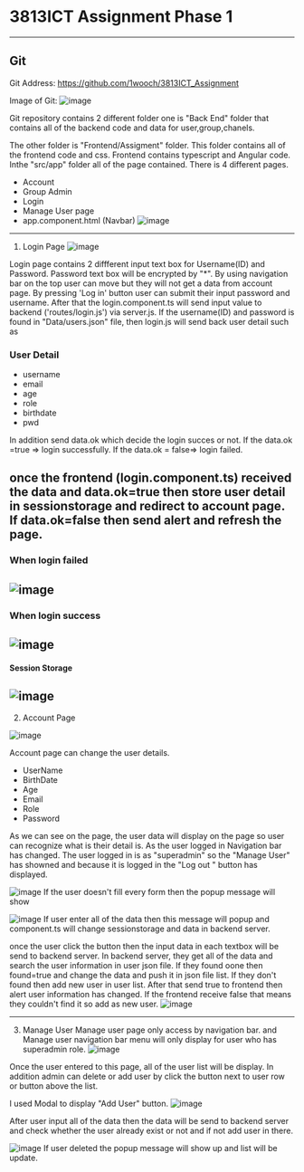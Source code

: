 # 3813ICT Assignment Phase 1
--------------------------------
## Git

Git Address: https://github.com/1wooch/3813ICT_Assignment

Image of Git: 
![image](https://user-images.githubusercontent.com/51581298/188771030-0fadbeea-43cf-4fb1-89f1-1263c70ee0df.png)


Git repository contains 2 different folder 
one is "Back End" folder that contains all of the backend code and data for user,group,chanels.

The other folder is "Frontend/Assigment" folder. This folder contains all of the frontend code and css. Frontend contains typescript and Angular code. Inthe "src/app" folder all of the page contained.
There is 4 different pages.
+ Account
+ Group Admin 
+ Login 
+ Manage User page
+ app.component.html (Navbar)
![image](https://user-images.githubusercontent.com/51581298/188771669-f4eed2f9-edd5-40e6-989f-d6843c86f5e8.png)

---------------------------------------------------------
1. Login Page
![image](https://user-images.githubusercontent.com/51581298/188771861-d060c8fb-d4c8-4fa5-92b5-e26323688350.png)

Login page contains 2 diffferent input text box for Username(ID) and Password.
Password text box will be encrypted by "*".
By using navigation bar on the top user can move but they will not get a data from account page.
By pressing 'Log in' button user can submit their input password and username.
After that the login.component.ts will send input value to backend ('routes/login.js') via server.js.
If the username(ID) and password is found in "Data/users.json" file, then login.js will send back user detail such as 
### User Detail
+ username
+ email
+ age
+ role 
+ birthdate
+ pwd
 
In addition send data.ok which decide the login succes or not.
If the data.ok =true => login successfully.
If the data.ok = false=> login failed.

once the frontend (login.component.ts) received the data and data.ok=true then store user detail in sessionstorage and redirect to account page.
If data.ok=false then send alert and refresh the page.
------------------------------
### When login failed
![image](https://user-images.githubusercontent.com/51581298/188772661-47b55fd5-32c1-45f2-b092-fee6e36ddc5d.png)
------------------------------------
### When login success
![image](https://user-images.githubusercontent.com/51581298/188772766-a4e0562b-f92e-437b-ab58-06d9b17bb161.png)
------------------------------------
#### Session Storage
![image](https://user-images.githubusercontent.com/51581298/188772841-fda7243a-14e1-4f9a-ad15-40d330b67279.png)
--------------------------------------------------

2. Account Page

![image](https://user-images.githubusercontent.com/51581298/188777458-b3402ef7-03f5-43d5-af74-d43ed4884605.png)

Account page can change the user details.
+ UserName
+ BirthDate
+ Age
+ Email
+ Role 
+ Password
 
 As we can see on the page, the user data will display on the page so user can recognize what is their detail is.
 As the user logged in Navigation bar has changed.
 The user logged in is as "superadmin" so the "Manage User" has showned and because it is logged in the "Log out " button has displayed.

![image](https://user-images.githubusercontent.com/51581298/188779772-a5f46353-88c0-470d-9c82-2c5ab7898cae.png)
If the user doesn't fill every form then the popup message will show


![image](https://user-images.githubusercontent.com/51581298/188779902-23fe0540-2c90-43aa-981b-19eaa642d0e9.png)
If user enter all of the data then this message will popup and component.ts will change sessionstorage and data in backend server.

once the user click the button then the input data in each textbox will be send to backend server.
In backend server, they get all of the data and search the user information in user json file.
If they found oone then found=true and change the data and push it in json file list.
If they don't found then add new user in user list.
After that send true to frontend then alert user information has changed.
If the frontend receive false that means they couldn't find it so add as new user.
![image](https://user-images.githubusercontent.com/51581298/188782563-6cdbe10c-bb76-45bd-acd6-3b42d4702fcf.png)

---------------------------------------------

3. Manage User
Manage user page only access by navigation bar.
and Manage user navigation bar menu will only display for user who has superadmin role.
![image](https://user-images.githubusercontent.com/51581298/188783038-78577176-2ccf-47d1-8354-05322722d83d.png)

Once the user entered to this page, all of the user list will be display.
In addition admin can delete or add user by click the button next to user row or button above the list.

I used Modal to display "Add User" button.
![image](https://user-images.githubusercontent.com/51581298/188783600-bf05c230-c58d-4eba-aa04-5333822df1d3.png)

After user input all of the data then the data will be send to backend server and check whether the user already exist or not and if not add user in there.

![image](https://user-images.githubusercontent.com/51581298/188783910-6a4b1763-057e-44bc-a5c2-84ae003dc69b.png)
If user deleted the popup message will show up and list will be update.




